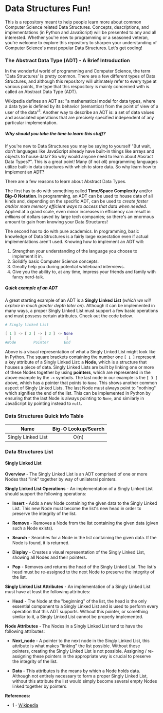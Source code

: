 # Data Structures Fun!

This is a repository meant to help people learn more about common Computer Science related Data Structures. Concepts, descriptions, and implementations (in Python and JavaScript) will be presented to any and all interested. Whether you're new to programming or a seasoned veteran, you're welcome to explore this repository to sharpen your understanding of Computer Science's most popular Data Structures. Let's get coding!

### The Abstract Data Type (ADT) - A Brief Introduction

In the wonderful world of programming and Computer Science, the term 'Data Structures' is pretty common. There are a few different types of Data Structures, and although this repository will ultimately refer to every type at various points, the type that this respository is mainly concerned with is called an Abstract Data Type (ADT).

Wikipedia defines an ADT as: "a mathematical model for data types, where a data type is defined by its behavior (semantics) from the point of view of a user of the data"<sup>1</sup>. Another way to describe an ADT is: a set of data values and associated operations that are precisely specified independent of any particular implementation.

##### Why should you take the time to learn this stuff?

If you're new to Data Structures you may be saying to yourself "But wait, don't languages like JavaScript already have built-in things like arrays and objects to house data? So why would anyone need to learn about Absract Data Types?". This is a great point! Many (if not *all*) programming languages utilize  built-in data structures with which to store data. So why learn how to implement an ADT?

There are a few reasons to learn about Abstract Data Types.

The first has to do with something called **Time/Space Complexity** and/or **Big-O Notation**. In programming, an ADT can be used to house data of all kinds and, depending on the specific ADT, can be used to *create faster and/or more memory efficient ways to access that data when needed*. Applied at a grand scale, even minor increases in efficiency can result in *millions* of dollars saved by large tech companies; so there's an enormous amount to gain from knowing your Data Structures!

The second has to do with pure academics. In programming, basic knowledge of Data Structures is a fairly large expectation even if actual implementations aren't used. Knowing how to implement an ADT will:
1. Strengthen your understanding of the language you choose to implement it in.
2. Solidify basic Computer Science concepts.
3. Greatly help you during potential whiteboard interviews.
4. Give you the ability to, at any time, impress your friends and family with fancy nerd-talk.

##### Quick example of an ADT

A great starting example of an ADT is a **Singly Linked List** (*which we will explore in much greater depth later on*). Although it can be implemented in many ways, a proper Singly Linked List must support a few basic operations and must possess certain attributes. Check out the code below.

```python
# Singly Linked List

[ 1 ] -> [ 2 ] -> [ 3 ] -> None
  |             |           |
#Node        Pointer       End
```

Above is a visual representation of what a Singly Linked List might look like in Python. The square brackets containing the number one ```[ 1 ]``` represent a key attribute of a Singly Linked List: a **Node**, which is a structure that houses a piece of data. Singly Linked Lists are built by linking one or more of these Nodes together by using **pointers**, which are represented in the above example by the ```->``` symbols. The last node in our example is the ```[ 3 ]``` above, which has a pointer that points to ```None```. This shows another common aspect of Singly Linked Lists. The last Node must always point to "nothing" which signifies the end of the list. This can be implemented in Python by ensuring that the last Node is always pointing to ```None```, and similarly in JavaScript by pointing instead to ```null```.

### Data Structures Quick Info Table
| Name | Big-O Lookup/Search |
| :-------------: | :-------------: |
| Singly Linked List | O(n) |

### Data Structures List

#### Singly Linked List

**Overview** - The Singly Linked List is an ADT comprised of one or more Nodes that "link" together by way of unilateral pointers.

**Singly Linked List Operations** - An implementation of a Singly Linked List should support the following operations:

- **Insert** - Adds a new Node containing the given data to the Singly Linked List. This new Node must become the list's new head in order to preserve the integrity of the list.

- **Remove** - Removes a Node from the list containing the given data (given such a Node exists).

- **Search** - Searches for a Node in the list containing the given data. If the Node is found, it is returned.

- **Display** - Creates a visual representation of the Singly Linked List, showing all Nodes and their pointers.

- **Pop** - Removes and returns the head of the Singly Linked List. The list's head must be re-assigned to the next Node to preserve the integrity of the list.

**Singly Linked List Attributes** - An implementation of a Singly Linked List must have at least the following attributes:

- **Head** - The Node at the "beginning" of the list, the head is the only essential component to a Singly Linked List and is used to perform every operation that this ADT supports. Without this pointer, or something similar to it, a Singly Linked List cannot be properly implemented.

**Node Attributes** - The Nodes in a Singly Linked List tend to have the following attributes:

- **Next_node** - A pointer to the next node in the Singly Linked List, this attribute is what makes "linking" the list possible. Without these pointers, creating the Singly Linked List is not possible. Assigning / re-assigning these pointers in the appropriate way is crucial to preserve the integrity of the list.


- **Data** - This attributes is the means by which a Node holds data. Although not entirely necessary to form a proper Singly Linked List, without this attribute the list would simply become several empty Nodes linked together by pointers.

**References:**
- 1 - [Wikipedia](https://en.wikipedia.org/wiki/Abstract_data_type)
